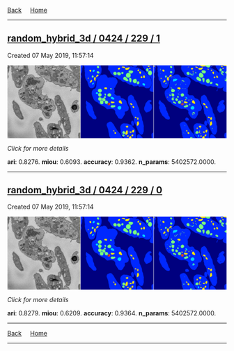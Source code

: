 
[Back](..)&nbsp;&nbsp;&nbsp;&nbsp;&nbsp;[Home](https://leapmanlab.github.io/snapshots)

---

<div class="summary"><a href="1"><h2>random_hybrid_3d / 0424 / 229 / 1</h2></a><p>Created 07 May 2019, 11:57:14
</p><a href="1"><img src="1/media/summary.png" align="center"></a><p>
<i>Click for more details</i>
</p></div>

**ari**: 0.8276. **miou**: 0.6093. **accuracy**: 0.9362. **n_params**: 5402572.0000. 

---

<div class="summary"><a href="0"><h2>random_hybrid_3d / 0424 / 229 / 0</h2></a><p>Created 07 May 2019, 11:57:14
</p><a href="0"><img src="0/media/summary.png" align="center"></a><p>
<i>Click for more details</i>
</p></div>

**ari**: 0.8279. **miou**: 0.6209. **accuracy**: 0.9364. **n_params**: 5402572.0000. 

---

[Back](..)&nbsp;&nbsp;&nbsp;&nbsp;&nbsp;[Home](https://leapmanlab.github.io/snapshots)

---
